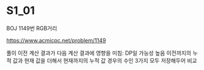 # S1_01
BOJ 1149번 RGB거리

https://www.acmicpc.net/problem/1149

풀이
이전 계산 결과가 다음 계산 결과에 영향을 미침: DP일 가능성 높음
이전까지의 누적 값과 현재 값을 더해서 현재까지의 누적 값 경우의 수인 3가지 모두 저장해두어 비교
